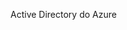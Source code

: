 <Token xmlns:xlink="http://www.w3.org/1999/xlink">Active Directory do Azure</Token>

<!--HONumber=Jul16_HO3-->



